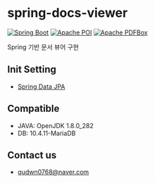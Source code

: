 # spring-docs-viewer

[![Spring Boot](https://img.shields.io/badge/Spring%20Boot-6DB33F?style=flat&logo=springboot&logoColor=white)](https://spring.io/projects/spring-boot)
[![Apache POI](https://img.shields.io/badge/Apache%20POI-Spreadsheet%20&%20Docs-blue?style=flat&logo=apache&logoColor=white)](https://poi.apache.org)
[![Apache PDFBox](https://img.shields.io/badge/Apache%20PDFBox-PDF%20Processing-red?style=flat&logo=adobeacrobatreader&logoColor=white)](https://pdfbox.apache.org)

Spring 기반 문서 뷰어 구현

## Init Setting
- [Spring Data JPA](https://start.spring.io/#!type=gradle-project&language=java&platformVersion=2.7.3&packaging=jar&jvmVersion=1.8&groupId=com.docs&artifactId=viewer&name=viewer&description=Spring%20project%20for%20Docs%20Viewer&packageName=com.docs.viewer&dependencies=data-jpa,validation,devtools,mariadb,lombok)

## Compatible
- JAVA: OpenJDK 1.8.0_282
- DB: 10.4.11-MariaDB

## Contact us
- qudwn0768@naver.com